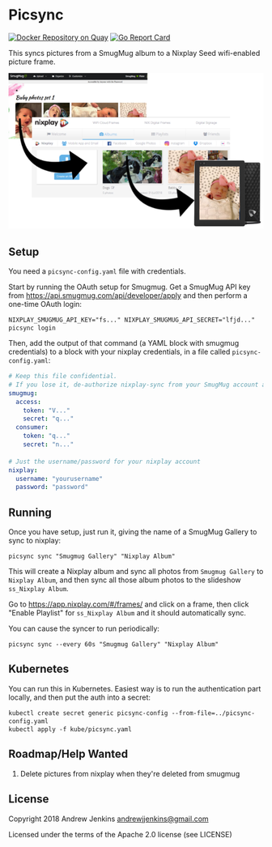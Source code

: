 Picsync
=======

[![Docker Repository on
Quay](https://quay.io/repository/andrewjjenkins/picsync/status "Docker
Repository on Quay")](https://quay.io/repository/andrewjjenkins/picsync)
[![Go Report Card](https://goreportcard.com/badge/github.com/andrewjjenkins/picsync)](https://goreportcard.com/report/github.com/andrewjjenkins/picsync)


This syncs pictures from a SmugMug album to a Nixplay Seed wifi-enabled picture
frame.

![Image of syncing](picsync.png)

Setup
-----

You need a `picsync-config.yaml` file with credentials.

Start by running the OAuth setup for Smugmug.  Get a SmugMug API key from
https://api.smugmug.com/api/developer/apply and then perform a one-time OAuth
login:

```
NIXPLAY_SMUGMUG_API_KEY="fs..." NIXPLAY_SMUGMUG_API_SECRET="lfjd..." picsync login
```

Then, add the output of that command (a YAML block with smugmug credentials) to
a block with your nixplay credentials, in a file called `picsync-config.yaml`:

```yaml
# Keep this file confidential.
# If you lose it, de-authorize nixplay-sync from your SmugMug account and repeat 'picsync login'
smugmug:
  access:
    token: "V..."
    secret: "q..."
  consumer:
    token: "q..."
    secret: "n..."

# Just the username/password for your nixplay account
nixplay:
  username: "yourusername"
  password: "password"
```

Running
-------

Once you have setup, just run it, giving the name of a SmugMug Gallery to
sync to nixplay:

```
picsync sync "Smugmug Gallery" "Nixplay Album"
```

This will create a Nixplay album and sync all photos from `Smugmug Gallery` to
`Nixplay Album`, and then sync all those album photos to the slideshow
`ss_Nixplay Album`.

Go to https://app.nixplay.com/#/frames/ and click on a frame, then click "Enable
Playlist" for `ss_Nixplay Album` and it should automatically sync.

You can cause the syncer to run periodically:

```
picsync sync --every 60s "Smugmug Gallery" "Nixplay Album"
```

Kubernetes
----------

You can run this in Kubernetes.  Easiest way is to run the authentication part
locally, and then put the auth into a secret:

```
kubectl create secret generic picsync-config --from-file=../picsync-config.yaml
kubectl apply -f kube/picsync.yaml
```

Roadmap/Help Wanted
-------------------
1. Delete pictures from nixplay when they're deleted from smugmug

License
-------
Copyright 2018 Andrew Jenkins <andrewjjenkins@gmail.com>

Licensed under the terms of the Apache 2.0 license (see LICENSE)

